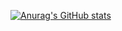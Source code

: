 [![Anurag's GitHub stats](https://github-readme-stats.vercel.app/api?username=Ala-Na&hide=stars)](https://github.com/anuraghazra/github-readme-stats)
